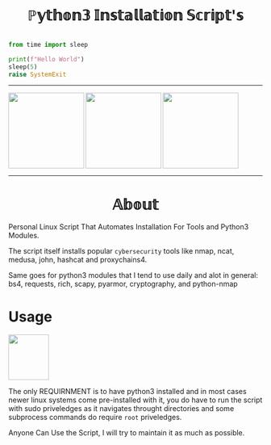 
<h1 align="center">
 ℙ𝕪𝕥𝕙𝕠𝕟𝟛 𝕀𝕟𝕤𝕥𝕒𝕝𝕝𝕒𝕥𝕚𝕠𝕟 𝕊𝕔𝕣𝕚𝕡𝕥'𝕤
</h1>

```python

from time import sleep

print(f"Hello World")
sleep(5)
raise SystemExit

```




---

<img height="150" width="150" align="left" src=https://user-images.githubusercontent.com/102762345/190682943-3736e898-ad48-42b2-ac0f-5868705134c1.png><img height="150" width="150" align="center" src=https://user-images.githubusercontent.com/102762345/190683367-c9d86f40-43c7-411e-ad22-6f61531f87d3.png>
<img height="150" width="150" align="left" src=https://user-images.githubusercontent.com/102762345/191647179-d82b71a4-a851-458c-ae19-f917ce6746a0.png>

---

<h1 align="center">
  𝔸𝕓𝕠𝕦𝕥
</h1>

Personal Linux Script That Automates Installation For Tools and Python3 Modules.

The script itself installs popular `cybersecurity` tools like nmap, ncat, medusa, john, hashcat and proxychains4.

Same goes for python3 modules that I tend to use daily and alot in general: bs4, requests, rich, scapy, pyarmor, cryptography, and python-nmap

# Usage

<img height="90" width="80" align="center" src=https://user-images.githubusercontent.com/102762345/190684335-d8ca7c53-188e-459f-aebc-5b2101e1521c.png>

The only REQUIRNMENT is to have python3 installed and in most cases newer linux systems come pre-installed with it, you do have to run the script with
sudo priveledges as it navigates throught directories and some subprocess commands do require `root` priveledges.

Anyone Can Use the Script, I will try to maintain it as much as possible.

